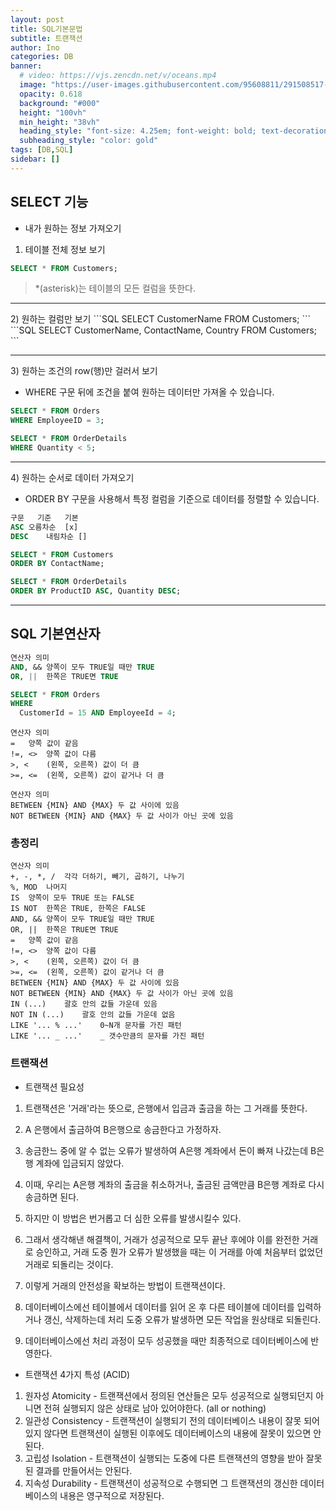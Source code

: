 ```yaml
---
layout: post
title: SQL기본문법
subtitle: 트랜잭션
author: Ino
categories: DB
banner:
  # video: https://vjs.zencdn.net/v/oceans.mp4
  image: "https://user-images.githubusercontent.com/95608811/291508517-1966009e-4c10-4089-a793-f3f778f31809.png"
  opacity: 0.618
  background: "#000"
  height: "100vh"
  min_height: "38vh"
  heading_style: "font-size: 4.25em; font-weight: bold; text-decoration: underline"
  subheading_style: "color: gold"
tags: [DB,SQL]
sidebar: []
---   
```

## SELECT 기능

- 내가 원하는 정보 가져오기

1) 테이블 전체 정보 보기    
```SQL
SELECT * FROM Customers;
```

> *(asterisk)는 테이블의 모든 컬럼을 뜻한다.  

<hr>
2) 원하는 컬럼만 보기   
```SQL
SELECT CustomerName FROM Customers;
```
```SQL
SELECT CustomerName, ContactName, Country
FROM Customers;
```

<hr>
3) 원하는 조건의 row(행)만 걸러서 보기    

- WHERE 구문 뒤에 조건을 붙여 원하는 데이터만 가져올 수 있습니다.    
  
```SQL
SELECT * FROM Orders
WHERE EmployeeID = 3;
```

```SQL
SELECT * FROM OrderDetails
WHERE Quantity < 5;
```

<hr>
4) 원하는 순서로 데이터 가져오기    

- ORDER BY 구문을 사용해서 특정 컬럼을 기준으로 데이터를 정렬할 수 있습니다.    

```SQL
구문	 기준	  기본    
ASC	오름차순  [x]
DESC	내림차순 []
```	  

```SQL
SELECT * FROM Customers
ORDER BY ContactName;
```

```SQL
SELECT * FROM OrderDetails
ORDER BY ProductID ASC, Quantity DESC;
```
<hr>

## SQL 기본연산자

```SQL
연산자	의미
AND, &&	양쪽이 모두 TRUE일 때만 TRUE
OR, ||	한쪽은 TRUE면 TRUE
```

```SQL
SELECT * FROM Orders
WHERE
  CustomerId = 15 AND EmployeeId = 4;
```

```OPERATOR
연산자	의미
=	양쪽 값이 같음
!=, <>	양쪽 값이 다름
>, <	(왼쪽, 오른쪽) 값이 더 큼
>=, <=	(왼쪽, 오른쪽) 값이 같거나 더 큼
```

```BETWEEN
연산자	의미
BETWEEN {MIN} AND {MAX}	두 값 사이에 있음
NOT BETWEEN {MIN} AND {MAX}	두 값 사이가 아닌 곳에 있음
```

### 총정리

```GRAMMER
연산자	의미
+, -, *, /	각각 더하기, 빼기, 곱하기, 나누기
%, MOD	나머지
IS	양쪽이 모두 TRUE 또는 FALSE
IS NOT	한쪽은 TRUE, 한쪽은 FALSE
AND, &&	양쪽이 모두 TRUE일 때만 TRUE
OR, ||	한쪽은 TRUE면 TRUE
=	양쪽 값이 같음
!=, <>	양쪽 값이 다름
>, <	(왼쪽, 오른쪽) 값이 더 큼
>=, <=	(왼쪽, 오른쪽) 값이 같거나 더 큼
BETWEEN {MIN} AND {MAX}	두 값 사이에 있음
NOT BETWEEN {MIN} AND {MAX}	두 값 사이가 아닌 곳에 있음
IN (...)	괄호 안의 값들 가운데 있음
NOT IN (...)	괄호 안의 값들 가운데 없음
LIKE '... % ...'	0~N개 문자를 가진 패턴
LIKE '... _ ...'	_ 갯수만큼의 문자를 가진 패턴
```

### 트랜잭션

* 트랜잭션 필요성

1. 트랜잭션은 '거래'라는 뜻으로, 은행에서 입금과 출금을 하는 그 거래를 뜻한다.

2. A 은행에서 출금하여 B은행으로 송금한다고 가정하자.

3. 송금한느 중에 알 수 없는 오류가 발생하여 A은행 계좌에서 돈이 빠져 나갔는데 B은행 계좌에 입금되지 않았다.

4. 이때, 우리는 A은행 계좌의 출금을 취소하거나, 출금된 금액만큼 B은행 계좌로 다시 송금하면 된다.

5. 하지만 이 방법은 번거롭고 더 심한 오류를 발생시킬수 있다.

6. 그래서 생각해낸 해결책이, 거래가 성공적으로 모두 끝난 후에야 이를 완전한 거래로 승인하고, 거래 도중 뭔가 오류가 발생했을 때는 이 거래를 아예 처음부터 없었던 거래로 되돌리는 것이다.

7. 이렇게 거래의 안전성을 확보하는 방법이 트랜잭션이다.

8. 데이터베이스에선 테이블에서 데이터를 읽어 온 후 다른 테이블에 데이터를 입력하거나 갱신, 삭제하는데 처리 도중 오류가 발생하면 모든 작업을 원상태로 되돌린다.

9. 데이터베이스에선 처리 과정이 모두 성공했을 때만 최종적으로 데이터베이스에 반영한다.

- 트랜잭션 4가지 특성 (ACID)

1) 원자성 Atomicity - 트랜잭션에서 정의된 연산들은 모두 성공적으로 실행되던지 아니면 전혀 실행되지 않은 상태로 남아 있어야한다. (all or nothing)    
2) 일관성 Consistency - 트랜잭션이 실행되기 전의 데이터베이스 내용이 잘못 되어 있지 않다면 트랜잭션이 실행된 이후에도 데이터베이스의 내용에 잘못이 있으면 안된다.   
3) 고립성 Isolation - 트랜잭션이 실행되는 도중에 다른 트랜잭션의 영향을 받아 잘못된 결과를 만들어서는 안된다.   
4) 지속성 Durability - 트랜잭션이 성공적으로 수행되면 그 트랜잭션의 갱신한 데이터베이스의 내용은 영구적으로 저장된다.